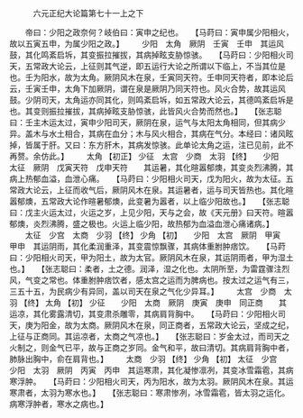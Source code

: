 <!-- { "loadSidebar": true } -->

　　　六元正纪大论篇第七十一上之下

　　帝曰：少阳之政奈何？岐伯曰：寅申之纪也。　　【马莳曰：寅申属少阳相火，故以五寅五申，为属少阳之政。】
　　少阳　太角　厥阴　壬寅　壬申　其运风鼓，其化鸣紊启坼，其变振拉摧拔，其病掉眩支胁惊骇。　　【马莳曰：少阳相火司天，五常政大论云，上征则其气逆，即五运行大论之所谓以下临上，不当其位是也。壬为阳水，故为太角。厥阴风木在泉，壬寅同天符。壬申同天符者，即本论后云，壬寅壬申，太角下加厥阴，谓在泉是厥阴乃同天符也。风火合势，故其运风鼓。少阴司天，太角运亦同其化，则鸣紊启坼，如五常政大论云，其德鸣紊启坼是也。其变则振拉摧拔，其病掉眩支胁惊骇，此皆风火合势而然也。】　　【张志聪曰：壬主木运太过，寅申少阳司天，厥阴在泉，运气与太阳太角相同，但其病少异。盖木与水土相合，其病在血分；木与风火相合，其病在气分。本经曰：诸风眩掉，皆属于肝。又曰：东方肝木，其病发惊骇。此单论太角之运，注已见前，此不再赘。余仿此。】
　　太角 【初正】 少征　太宫　少商　太羽 【终】　　少阳　太征　厥阴　戊寅天符　戊申天符　　其运暑，其化暄嚣郁燠，其变炎烈沸腾，其病上热郁血溢，血泄心痛。　　【马莳曰：少阳相火司天，戊为阳火，故为太征。五常政大论云，上征而收气后，厥阴风木在泉。其运暑者，运与司天皆热也。其化暄嚣郁燠，五常政大论作暄暑郁燠，此变暑为嚣者，以上临少阳故也。】　　【张志聪曰：戊主火运太过，火运之岁，上见少阳，天与之会，故《天元册》曰天符。暄嚣郁燠，炎烈沸腾，盛之极也。火运上临少阳，故热郁为血溢血泄心痛诸病。】
　　太征　少宫　太商　少羽 【终】 少角 【初】　　少阳　太宫　厥阴　甲寅　甲申　其运阴雨，其化柔润重泽，其变震惊飘骤，其病体重胕肿痞饮。　　【马莳曰：少阳相火司天，甲为阳土，故为太官。厥阴风木在泉，其运阴雨者，甲为湿土也。】　　【张志聪曰：柔者，土之德。润泽，湿之化也。太阴所至，为雷霆骤注烈风，气变之常也。体重胕肿痞饮者，感太宫之运而为脾病也。按太过之运气有三，三五十五，为民病少有异同，盖以司天在泉之气化少异耳。】
　　太宫　少商　太羽 【终】 太角 【初】 少征　　少阳　太商　厥阴　庚寅　庚申　同正商　　其运凉，其化雾露清切，其变肃杀雕零，其病肩背胸中。　　【马莳曰：少阳相火司天，庚为阳金，故为太商。厥阴风木在泉，同正商者，五常政大论云，坚成之纪，上征与正商同。其运凉者，太商之气凉也。】　　【张志聪曰：岁金太过，而司天之火制之，则金气已平，故与正商之岁同。金气和平，故曰清切。其病肩背胸中者，肺脉出胸中，俞在肩背也。】
　　太商　少羽 【终】 少角 【初】 太征　少宫　　少阳　太羽　厥阴　丙寅　丙申　其运寒肃，其化凝惨凛冽，其变冰雪霜雹，其病寒浮肿。　　【马莳曰：少阳相火司天，丙为阳水，故为太羽。厥阴风木在泉。其运寒肃者，太羽为寒水也。】　　【张志聪曰：寒肃惨冽，冰雪霜雹，皆太羽之运化。病寒浮肿者，寒水之病也。】
